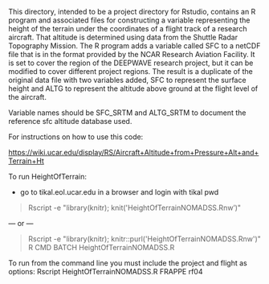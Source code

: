﻿This directory, intended to be a project directory for Rstudio, contains an R program and associated files for constructing a variable representing the height of the terrain under the coordinates of a flight track of a research aircraft. That altitude is determined using data from the Shuttle Radar Topography Mission. The R program adds a variable called SFC to a netCDF file that is in the format provided by the NCAR Research Aviation Facility. It is set to cover the region of the DEEPWAVE research project, but it can be modified to cover different project regions. The result is a duplicate of the original data file with two variables added, SFC to represent the surface height and ALTG to represent the altitude above ground at the flight level of the aircraft.


Variable names should be SFC_SRTM and ALTG_SRTM to document the reference sfc altitude database used.

For instructions on how to use this code:

https://wiki.ucar.edu/display/RS/Aircraft+Altitude+from+Pressure+Alt+and+Terrain+Ht

To run HeightOfTerrain:
- go to tikal.eol.ucar.edu in a browser and login with tikal pwd
> Rscript -e "library(knitr); knit('HeightOfTerrainNOMADSS.Rnw’)"

— or —

> Rscript -e "library(knitr); knitr::purl('HeightOfTerrainNOMADSS.Rnw')"
> R CMD BATCH HeightOfTerrainNOMADSS.R

To run from the command line you must include the project and flight as
options:
Rscript HeightOfTerrainNOMADSS.R FRAPPE rf04
